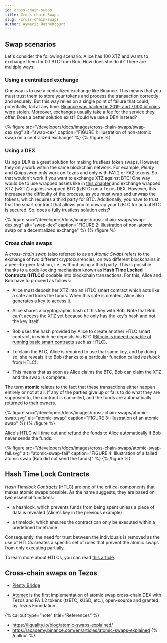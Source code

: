 ```yaml
---
id: cross-chain-swaps
title: Cross-chain Swaps
slug: /cross-chain-swaps
author: Aymeric Bethencourt
---
```


## Swap scenarios

Let's consider the following scenario: Alice has 100 XTZ and wants to exchange them for 0.1 BTC from Bob. How does she do it? There are multiple ways:

### Using a centralized exchange

One way is to use a centralized exchange like Binance. This means that you must trust them to store your tokens and process the transaction correctly and securely. But this way relies on a single point of failure that could, potentially, fail at any time. [Binance was hacked in 2019, and 7,000 bitcoins were stolen.](https://www.binance.com/en/blog/336904059293999104/Security-Incident-Recap) Moreover, exchanges usually take a fee for the service they offer. Does a better solution exist? Could we use a DEX instead?

{% figure 
    src="/developers/docs/images/cross-chain-swaps/swap-cex.svg" 
    alt="swap-cex" 
    caption="FIGURE 1: Illustration of non-atomic swap on a centralized exchange" %}
{% /figure %}

### Using a DEX

Using a DEX is a great solution for making trustless token swaps. However, they only work within the same blockchain network. For example, _Plenty_ and _Quipuswap_ only work on Tezos and only with FA1.2 or FA2 tokens. So that wouldn't work if you want to exchange XTZ against BTC! One way would be to use wrapped assets like in [this chapter](defi/wrapped-assets) and exchange wrapped XTZ (wXTZ) against wrapped BTC (tzBTC) on a Tezos DEX. However, this increases the difficulty of the process, as you must wrap and unwrap the tokens, which requires a third party for BTC. Additionally, you have to trust that the smart contract that allows you to unwrap your tzBTC for actual BTC is secured. So, does a fully trustless solution exist?

{% figure 
    src="/developers/docs/images/cross-chain-swaps/swap-dex.svg" 
    alt="swap-dex" 
    caption="FIGURE 2: Illustration of non-atomic swap on a decentralized exchange" %}
{% /figure %}

### Cross chain swaps

A _cross-chain swap_ (also referred to as an _Atomic Swap_) refers to the exchange of two different cryptocurrencies, on two different blockchains in a peer-to-peer fashion, i.e., without using a third party. This is possible thanks to a code-locking mechanism known as **Hash Time Locked Contracts (HTLCs)** codable into blockchain transactions. For this, Alice and Bob have to proceed as follows:

- Alice must deposit her XTZ into an HTLC smart contract which acts like a safe and locks the funds. When this safe is created, Alice also generates a key to access it.

- Alice shares a cryptographic hash of this key with Bob. Note that Bob can't access the XTZ yet because he only has the key's hash and not the key itself.

- Bob uses the hash provided by Alice to create another HTLC smart contract, in which he deposits his BTC ([Bitcoin is indeed capable of running basic smart contracts](/blockchain-basics/smart-contracts) such as HTLC).

- To claim the BTC, Alice is required to use that same key, and by doing so, she reveals it to Bob (thanks to a particular function called _hashlock_ from HTLC).

- This means that as soon as Alice claims the BTC, Bob can claim the XTZ and the swap is complete.

The term **atomic** relates to the fact that these transactions either happen entirely or not at all. If any of the parties give up or fails to do what they are supposed to, the contract is cancelled, and the funds are automatically returned to their owners.

{% figure 
    src="/developers/docs/images/cross-chain-swaps/atomic-swap.svg" 
    alt="atomic-swap" 
    caption="FIGURE 3: Illustration of an atomic swap" %}
{% /figure %}

Alice's HTLC will time out and refund the funds to Alice automatically if Bob never sends the funds.

{% figure 
    src="/developers/docs/images/cross-chain-swaps/atomic-swap-fail.svg" 
    alt="atomic-swap-fail" 
    caption="FIGURE 4: Illustration of a failed atomic swap (Bob did not send the funds)" %}
{% /figure %}

## Hash Time Lock Contracts

_Hash Timelock Contracts_ (HTLC) are one of the critical components that makes atomic swaps possible. As the name suggests, they are based on two essential functions:

- a hashlock, which prevents funds from being spent unless a piece of data is revealed (Alice's key in the previous example)
  
- a timelock, which ensures the contract can only be executed within a predefined timeframe

Consequently, the need for trust between the individuals is removed as the use of HTLCs creates a specific set of rules that prevent the atomic swaps from only executing partially.

To learn more about HTLCs, you can read [this article](https://medium.com/blockchainio/what-are-atomic-swaps-bc1d034634c9).

## Cross-chain swaps on Tezos

- [Plenty Bridge](https://www.plentydefi.com/bridge)

- [Atomex](https://atomex.me/) is the first implementation of atomic swap cross-chain DEX with Tezos and FA 1.2 tokens (tzBTC, kUSD, etc.), open-source and granted by Tezos Foundation
  
{% callout type="note" title="References" %}
- https://liquality.io/blog/atomic-swaps-explained/
- https://academy.binance.com/en/articles/atomic-swaps-explained
{% /callout %}
